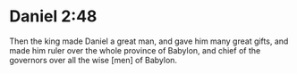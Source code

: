 # Daniel 2:48

Then the king made Daniel a great man, and gave him many great gifts, and made him ruler over the whole province of Babylon, and chief of the governors over all the wise [men] of Babylon.